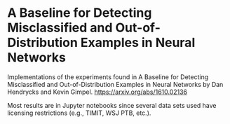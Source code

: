 # A Baseline for Detecting Misclassified and Out-of-Distribution Examples in Neural Networks
Implementations of the experiments found in A Baseline for Detecting Misclassified and Out-of-Distribution Examples in Neural Networks by Dan Hendrycks and Kevin Gimpel.
https://arxiv.org/abs/1610.02136

Most results are in Jupyter notebooks since several data sets used have licensing restrictions (e.g., TIMIT, WSJ PTB, etc.).
